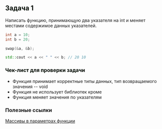 ## <font color = "#tomato">Задача 1</font>

Написать функцию, принимающую два указателя на int и меняет местами содержимое данных указателей.

```C++
int a = 10;
int b = 20;

swap(&a, &b);

std::cout << a << " " << b; // 20 10
```

### <font color = "#tomato">Чек-лист для проверки задачи</font>

* Функция принимает корректные типы данных, тип возвращаемого значения -- void
* Функция не использует библиотек кроме <iostream>
* Функция меняет значения по указателям

### <fort color = "tomato">Полезные ссылки</font>

[Массивы в параметрах функции](https://metanit.com/cpp/tutorial/4.7.php)
